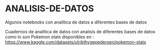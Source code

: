 # ANALISIS-DE-DATOS
Algunos notebooks con analítica de datos a diferentes bases de datos

Cuadernos de analitica de datos con analisis de diferentes bases de datos como lo son Pokemon stats disponibles en : https://www.kaggle.com/datasets/ulrikthygepedersen/pokemon-stats
